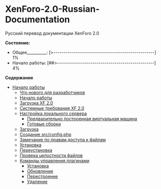 # XenForo-2.0-Russian-Documentation
Русский перевод документации XenForo 2.0

**Состояние:**
* Общее\_\_\_\_\_\_\_\_\_\_: [>---------------------------------------------------] 1%
* Начало работы: [##>-------------------------------------------------] 4%

**Содержание**
* [Начало работы](https://github.com/spark108/XenForo-2.0-Russian-Documentation/blob/master/documentation/GettingStarted.md#%D0%9D%D0%B0%D1%87%D0%B0%D0%BB%D0%BE-%D1%80%D0%B0%D0%B1%D0%BE%D1%82%D1%8B)
  * [Что нового для разработчиков](https://github.com/spark108/XenForo-2.0-Russian-Documentation/blob/master/documentation/GettingStarted.md#%D0%A7%D1%82%D0%BE-%D0%BD%D0%BE%D0%B2%D0%BE%D0%B3%D0%BE-%D0%B4%D0%BB%D1%8F-%D1%80%D0%B0%D0%B7%D1%80%D0%B0%D0%B1%D0%BE%D1%82%D1%87%D0%B8%D0%BA%D0%BE%D0%B2)
  * [Начало работы](https://github.com/spark108/XenForo-2.0-Russian-Documentation/blob/master/documentation/GettingStarted.md#%D0%9D%D0%B0%D1%87%D0%B0%D0%BB%D0%BE-%D1%80%D0%B0%D0%B1%D0%BE%D1%82%D1%8B-1)
  * [Загрузка XF 2.0](https://github.com/spark108/XenForo-2.0-Russian-Documentation/blob/master/documentation/GettingStarted.md#%D0%97%D0%B0%D0%B3%D1%80%D1%83%D0%B7%D0%BA%D0%B0-xf-20)
  * [Системные требования XF 2.0](https://github.com/spark108/XenForo-2.0-Russian-Documentation/blob/master/documentation/GettingStarted.md#%D0%A1%D0%B8%D1%81%D1%82%D0%B5%D0%BC%D0%BD%D1%8B%D0%B5-%D1%82%D1%80%D0%B5%D0%B1%D0%BE%D0%B2%D0%B0%D0%BD%D0%B8%D1%8F-xf-20)
  * [Настройка локального сервера](https://github.com/spark108/XenForo-2.0-Russian-Documentation/blob/master/documentation/GettingStarted.md#%D0%9D%D0%B0%D1%81%D1%82%D1%80%D0%BE%D0%B9%D0%BA%D0%B0-%D0%BB%D0%BE%D0%BA%D0%B0%D0%BB%D1%8C%D0%BD%D0%BE%D0%B3%D0%BE-%D1%81%D0%B5%D1%80%D0%B2%D0%B5%D1%80%D0%B0)
    * [Предварительно построенная виртуальная машина](https://github.com/spark108/XenForo-2.0-Russian-Documentation/blob/master/documentation/GettingStarted.md#%D0%9F%D1%80%D0%B5%D0%B4%D0%B2%D0%B0%D1%80%D0%B8%D1%82%D0%B5%D0%BB%D1%8C%D0%BD%D0%BE-%D0%BF%D0%BE%D1%81%D1%82%D1%80%D0%BE%D0%B5%D0%BD%D0%BD%D0%B0%D1%8F-%D0%B2%D0%B8%D1%80%D1%82%D1%83%D0%B0%D0%BB%D1%8C%D0%BD%D0%B0%D1%8F-%D0%BC%D0%B0%D1%88%D0%B8%D0%BD%D0%B0)
    * [Готовые сборки](https://github.com/spark108/XenForo-2.0-Russian-Documentation/blob/master/documentation/GettingStarted.md#%D0%93%D0%BE%D1%82%D0%BE%D0%B2%D1%8B%D0%B5-%D1%81%D0%B1%D0%BE%D1%80%D0%BA%D0%B8)
  * [Загрузка](https://github.com/spark108/XenForo-2.0-Russian-Documentation/blob/master/documentation/GettingStarted.md#%D0%97%D0%B0%D0%B3%D1%80%D1%83%D0%B7%D0%BA%D0%B0)
  * [Создание src/config.php](https://github.com/spark108/XenForo-2.0-Russian-Documentation/blob/master/documentation/GettingStarted.md#%D0%A1%D0%BE%D0%B7%D0%B4%D0%B0%D0%BD%D0%B8%D0%B5-srcconfigphp)
  * [Замечание по правам доступа к файлам](https://github.com/spark108/XenForo-2.0-Russian-Documentation/blob/master/documentation/GettingStarted.md#%D0%97%D0%B0%D0%BC%D0%B5%D1%87%D0%B0%D0%BD%D0%B8%D0%B5-%D0%BF%D0%BE-%D0%BF%D1%80%D0%B0%D0%B2%D0%B0%D0%BC-%D0%B4%D0%BE%D1%81%D1%82%D1%83%D0%BF%D0%B0-%D0%BA-%D1%84%D0%B0%D0%B9%D0%BB%D0%B0%D0%BC)
  * [Установка](https://github.com/spark108/XenForo-2.0-Russian-Documentation/blob/master/documentation/GettingStarted.md#%D0%A3%D1%81%D1%82%D0%B0%D0%BD%D0%BE%D0%B2%D0%BA%D0%B0)
  * [Переустановка](https://github.com/spark108/XenForo-2.0-Russian-Documentation/blob/master/documentation/GettingStarted.md#%D0%9F%D0%B5%D1%80%D0%B5%D1%83%D1%81%D1%82%D0%B0%D0%BD%D0%BE%D0%B2%D0%BA%D0%B0)
  * [Провека целостности файлов](https://github.com/spark108/XenForo-2.0-Russian-Documentation/blob/master/documentation/GettingStarted.md#%D0%9F%D1%80%D0%BE%D0%B2%D0%B5%D0%BA%D0%B0-%D1%86%D0%B5%D0%BB%D0%BE%D1%81%D1%82%D0%BD%D0%BE%D1%81%D1%82%D0%B8-%D1%84%D0%B0%D0%B9%D0%BB%D0%BE%D0%B2)
  * [Команды управления плагинами](https://github.com/spark108/XenForo-2.0-Russian-Documentation/blob/master/documentation/GettingStarted.md#%D0%9A%D0%BE%D0%BC%D0%B0%D0%BD%D0%B4%D1%8B-%D1%83%D0%BF%D1%80%D0%B0%D0%B2%D0%BB%D0%B5%D0%BD%D0%B8%D1%8F-%D0%BF%D0%BB%D0%B0%D0%B3%D0%B8%D0%BD%D0%B0%D0%BC%D0%B8)
    * [Установка](https://github.com/spark108/XenForo-2.0-Russian-Documentation/blob/master/documentation/GettingStarted.md#%D0%A3%D1%81%D1%82%D0%B0%D0%BD%D0%BE%D0%B2%D0%BA%D0%B0-1)
    * [Обновление](https://github.com/spark108/XenForo-2.0-Russian-Documentation/blob/master/documentation/GettingStarted.md#%D0%9E%D0%B1%D0%BD%D0%BE%D0%B2%D0%BB%D0%B5%D0%BD%D0%B8%D0%B5)
    * [Перестроение](https://github.com/spark108/XenForo-2.0-Russian-Documentation/blob/master/documentation/GettingStarted.md#%D0%9F%D0%B5%D1%80%D0%B5%D1%81%D1%82%D1%80%D0%BE%D0%B5%D0%BD%D0%B8%D0%B5)
    * [Удаление](https://github.com/spark108/XenForo-2.0-Russian-Documentation/blob/master/documentation/GettingStarted.md#%D0%A3%D0%B4%D0%B0%D0%BB%D0%B5%D0%BD%D0%B8%D0%B5)
